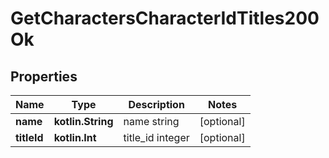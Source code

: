 
# GetCharactersCharacterIdTitles200Ok

## Properties
Name | Type | Description | Notes
------------ | ------------- | ------------- | -------------
**name** | **kotlin.String** | name string |  [optional]
**titleId** | **kotlin.Int** | title_id integer |  [optional]



